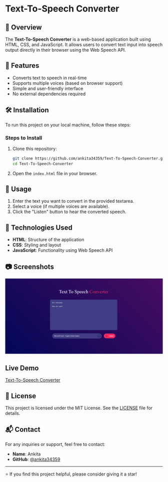 # Text-To-Speech Converter

## 📌 Overview
The **Text-To-Speech Converter** is a web-based application built using HTML, CSS, and JavaScript. It allows users to convert text input into speech output directly in their browser using the Web Speech API.

## 🚀 Features
- Converts text to speech in real-time
- Supports multiple voices (based on browser support)
- Simple and user-friendly interface
- No external dependencies required

## 🛠️ Installation
To run this project on your local machine, follow these steps:

### Steps to Install
1. Clone this repository:
   ```sh
   git clone https://github.com/ankita34359/Text-To-Speech-Converter.git
   cd Text-To-Speech-Converter
   ```

2. Open the `index.html` file in your browser.

## 🎤 Usage
1. Enter the text you want to convert in the provided textarea.
2. Select a voice (if multiple voices are available).
3. Click the "Listen" button to hear the converted speech.

## 📜 Technologies Used
- **HTML**: Structure of the application
- **CSS**: Styling and layout
- **JavaScript**: Functionality using Web Speech API

## 📷 Screenshots

![Screenshot](image.png)

## Live Demo

[Text-To-Speech Converter](https://ankita34359.github.io/Text-To-Speech-Converter/)

## 📜 License
This project is licensed under the MIT License. See the [LICENSE](LICENSE) file for details.

## 📬 Contact
For any inquiries or support, feel free to contact:
- **Name**: Ankita
- **GitHub**: [@ankita34359](https://github.com/ankita34359)

---

⭐ If you find this project helpful, please consider giving it a star!
